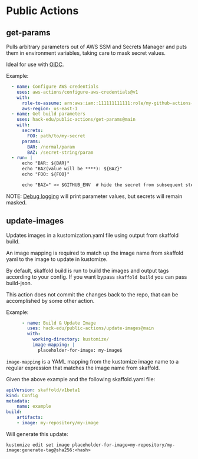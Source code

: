# Public Actions

## get-params

Pulls arbitrary parameters out of AWS SSM and Secrets Manager and puts them in environment variables,
taking care to mask secret values. 

Ideal for use with [OIDC](https://github.com/aws-actions/configure-aws-credentials).

Example:

```yaml
  - name: Configure AWS credentials
    uses: aws-actions/configure-aws-credentials@v1
    with:
      role-to-assume: arn:aws:iam::111111111111:role/my-github-actions-role
      aws-region: us-east-1
  - name: Get build parameters
    uses: hack-edu/public-actions/get-params@main
    with:
      secrets:
        FOO: path/to/my-secret
      params:
        BAR: /normal/param
        BAZ: /secret-string/param
  - run: |
      echo "BAR: ${BAR}"
      echo "BAZ(value will be ****): ${BAZ}"
      echo "FOO: ${FOO}"

      echo "BAZ=" >> $GITHUB_ENV  # hide the secret from subsequent steps 
```

NOTE: [Debug logging](https://docs.github.com/en/actions/managing-workflow-runs/enabling-debug-logging) 
will print parameter values, but secrets will remain masked.

## update-images

Updates images in a kustomization.yaml file using output from skaffold build.

An image mapping is required to match up the image name from skaffold yaml to 
the image to update in kustomize. 

By default, skaffold build is run to build the images and output tags
according to your config. If you want bypass `skaffold build`
you can pass build-json.

This action does not commit the changes back to the repo, that can be
accomplished by some other action.


Example:

```yaml
      - name: Build & Update Image
        uses: hack-edu/public-actions/update-images@main
        with:
          working-directory: kustomize/
          image-mapping: |
            placeholder-for-image: my-image$
```

`image-mapping` is a YAML mapping from the kustomize image name to a regular
expression that matches the image name from skaffold.

Given the above example and the following skaffold.yaml file:

```yaml
apiVersion: skaffold/v1beta1
kind: Config
metadata:
    name: example
build:
    artifacts:
    - image: my-repository/my-image
```

Will generate this update:

```shell
kustomize edit set image placeholder-for-image=my-repository/my-image:generate-tag@sha256:<hash>
```
